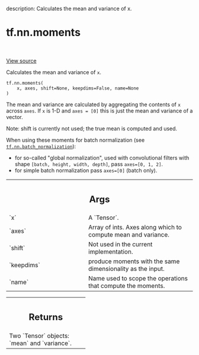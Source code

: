 description: Calculates the mean and variance of x.

<div itemscope itemtype="http://developers.google.com/ReferenceObject">
<meta itemprop="name" content="tf.nn.moments" />
<meta itemprop="path" content="Stable" />
</div>

# tf.nn.moments

<!-- Insert buttons and diff -->

<table class="tfo-notebook-buttons tfo-api nocontent" align="left">

</table>

<a target="_blank" class="external" href="/code/stable/tensorflow/python/ops/nn_impl.py">View source</a>



Calculates the mean and variance of `x`.


<pre class="devsite-click-to-copy prettyprint lang-py tfo-signature-link">
<code>tf.nn.moments(
    x, axes, shift=None, keepdims=False, name=None
)
</code></pre>



<!-- Placeholder for "Used in" -->

The mean and variance are calculated by aggregating the contents of `x`
across `axes`.  If `x` is 1-D and `axes = [0]` this is just the mean
and variance of a vector.

Note: shift is currently not used; the true mean is computed and used.

When using these moments for batch normalization (see
<a href="../../tf/nn/batch_normalization.md"><code>tf.nn.batch_normalization</code></a>):

 * for so-called "global normalization", used with convolutional filters with
   shape `[batch, height, width, depth]`, pass `axes=[0, 1, 2]`.
 * for simple batch normalization pass `axes=[0]` (batch only).

<!-- Tabular view -->
 <table class="responsive fixed orange">
<colgroup><col width="214px"><col></colgroup>
<tr><th colspan="2"><h2 class="add-link">Args</h2></th></tr>

<tr>
<td>
`x`<a id="x"></a>
</td>
<td>
A `Tensor`.
</td>
</tr><tr>
<td>
`axes`<a id="axes"></a>
</td>
<td>
Array of ints.  Axes along which to compute mean and
variance.
</td>
</tr><tr>
<td>
`shift`<a id="shift"></a>
</td>
<td>
Not used in the current implementation.
</td>
</tr><tr>
<td>
`keepdims`<a id="keepdims"></a>
</td>
<td>
produce moments with the same dimensionality as the input.
</td>
</tr><tr>
<td>
`name`<a id="name"></a>
</td>
<td>
Name used to scope the operations that compute the moments.
</td>
</tr>
</table>



<!-- Tabular view -->
 <table class="responsive fixed orange">
<colgroup><col width="214px"><col></colgroup>
<tr><th colspan="2"><h2 class="add-link">Returns</h2></th></tr>
<tr class="alt">
<td colspan="2">
Two `Tensor` objects: `mean` and `variance`.
</td>
</tr>

</table>

